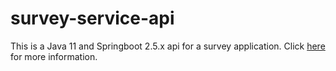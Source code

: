 # survey-service-api

This is a Java 11 and Springboot 2.5.x api for a survey application. Click [here](https://lbp-survey-service.herokuapp.com/swagger-ui/index.html) for more information. 